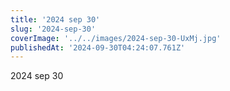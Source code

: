 ```yaml
---
title: '2024 sep 30'
slug: '2024-sep-30'
coverImage: '../../images/2024-sep-30-UxMj.jpg'
publishedAt: '2024-09-30T04:24:07.761Z'
---
```


2024 sep 30